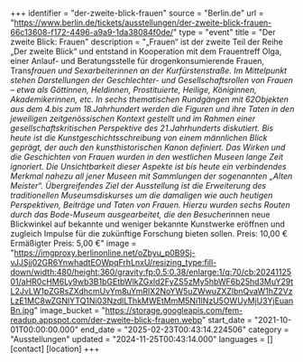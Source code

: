 +++
identifier = "der-zweite-blick-frauen"
source = "Berlin.de"
url = "https://www.berlin.de/tickets/ausstellungen/der-zweite-blick-frauen-66c13608-f172-4496-a9a9-1da38084f0de/"
type = "event"
title = "Der zweite Blick: Frauen"
description = "„Frauen“ ist der zweite Teil der Reihe „Der zweite Blick“ und entstand in Kooperation mit dem Frauentreff Olga, einer Anlauf- und Beratungsstelle für drogenkonsumierende Frauen, Trans*frauen und Sexarbeiterinnen an der Kurfürstenstraße.
Im Mittelpunkt stehen Darstellungen der Geschlechter- und Gesellschaftsrollen von Frauen – etwa als Göttinnen, Heldinnen, Prostituierte, Heilige, Königinnen, Akademikerinnen, etc. In sechs thematischen Rundgängen mit 62Objekten aus dem 4.bis zum 18.Jahrhundert werden die Figuren und ihre Taten in den jeweiligen zeitgenössischen Kontext gestellt und im Rahmen einer gesellschaftskritischen Perspektive des 21.Jahrhunderts diskutiert.
Bis heute ist die Kunstgeschichtsschreibung von einem männlichen Blick geprägt, der auch den kunsthistorischen Kanon definiert. Das Wirken und die Geschichten von Frauen wurden in den westlichen Museen lange Zeit ignoriert. Die Unsichtbarkeit dieser Aspekte ist bis heute ein verbindendes Merkmal nahezu all jener Museen mit Sammlungen der sogenannten „Alten Meister“.
Übergreifendes Ziel der Ausstellung ist die Erweiterung des  traditionellen Museumsdiskurses um die damaligen wie auch heutigen  Perspektiven, Beiträge und Taten von Frauen. Hierzu wurden sechs  Routen durch das Bode-Museum ausgearbeitet, die den Besucher*innen neue  Blickwinkel auf bekannte und weniger bekannte Kunstwerke eröffnen und  zugleich Impulse für die zukünftige Forschung bieten sollen.
Preis: 10,00 €
Ermäßigter Preis: 5,00 €"
image = "https://imgproxy.berlinonline.net/oZbyu_p0B9Sj-vJJSjj02GR6YnwhadtEOWpqFrhLnxU/resizing_type:fill-down/width:480/height:360/gravity:fp:0.5:0.38/enlarge:1/q:70/cb:2024112501/aHR0cHM6Ly9wb3B1bGEtbWlkZGxld2FyZS5zMy5hbWF6b25hd3MuY29tL2JvLW1pZGRsZXdhcmUvYm8uYmRlX2NoYW5uZWwuZXZlbnQvaW1hZ2VzLzE1MC8wZGNlYTQ1Ni03NzdlLThkMWEtMmM5Ni1lNzU5OWUyMjU3YjEuanBn.jpg"
image_bucket = "https://storage.googleapis.com/fem-readup.appspot.com/der-zweite-blick-frauen.webp"
start_date = "2021-10-01T00:00:00.000"
end_date = "2025-02-23T00:43:14.224506"
category = "Ausstellungen"
updated = "2024-11-25T00:43:14.000"
languages = []
[contact]
[location]
+++
